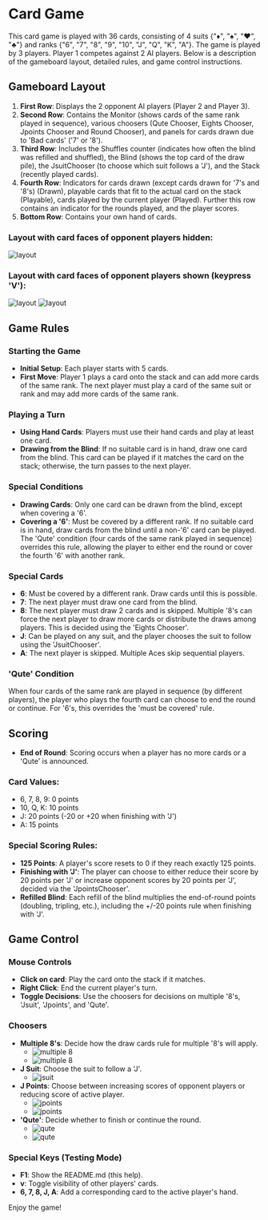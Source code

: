 # Card Game

This card game is played with 36 cards, consisting of 4 suits {"♦", "♠", "♥", "♣"} and ranks {"6", "7", "8", "9", "10", "J", "Q", "K", "A"}. The game is played by 3 players. Player 1 competes against 2 AI players. Below is a description of the gameboard layout, detailed rules, and game control instructions.

## Gameboard Layout

1. **First Row**: Displays the 2 opponent AI players (Player 2 and Player 3).
2. **Second Row**: Contains the Monitor (shows cards of the same rank played in sequence), various choosers (Qute Chooser, Eights Chooser, Jpoints Chooser and Round Chooser), and panels for cards drawn due to 'Bad cards' ('7' or '8').
3. **Third Row**: Includes the Shuffles counter (indicates how often the blind was refilled and shuffled), the Blind (shows the top card of the draw pile), the JsuitChooser (to choose which suit follows a 'J'), and the Stack (recently played cards).
4. **Fourth Row**: Indicators for cards drawn (except cards drawn for '7's and '8's) (Drawn), playable cards that fit to the actual card on the stack (Playable), cards played by the current player (Played). Further this row contains an indicator for the rounds played, and the player scores.
5. **Bottom Row**: Contains your own hand of cards.

### Layout with card faces of opponent players hidden:
![layout](images/table_layout_1.png)

### Layout with card faces of opponent players shown (keypress 'V'):
![layout](images/table_layout_2.png)
![layout](images/table_layout_3.png)

## Game Rules

### Starting the Game
- **Initial Setup**: Each player starts with 5 cards.
- **First Move**: Player 1 plays a card onto the stack and can add more cards of the same rank. The next player must play a card of the same suit or rank and may add more cards of the same rank.

### Playing a Turn
- **Using Hand Cards**: Players must use their hand cards and play at least one card.
- **Drawing from the Blind**: If no suitable card is in hand, draw one card from the blind. This card can be played if it matches the card on the stack; otherwise, the turn passes to the next player.

### Special Conditions
- **Drawing Cards**: Only one card can be drawn from the blind, except when covering a '6'.
- **Covering a '6'**: Must be covered by a different rank. If no suitable card is in hand, draw cards from the blind until a non-'6' card can be played. The 'Qute' condition (four cards of the same rank played in sequence) overrides this rule, allowing the player to either end the round or cover the fourth '6' with another rank.

### Special Cards
- **6**: Must be covered by a different rank. Draw cards until this is possible.
- **7**: The next player must draw one card from the blind.
- **8**: The next player must draw 2 cards and is skipped. Multiple '8's can force the next player to draw more cards or distribute the draws among players. This is decided using the 'Eights Chooser'.
- **J**: Can be played on any suit, and the player chooses the suit to follow using the 'JsuitChooser'.
- **A**: The next player is skipped. Multiple Aces skip sequential players.

### 'Qute' Condition
When four cards of the same rank are played in sequence (by different players), the player who plays the fourth card can choose to end the round or continue. For '6's, this overrides the 'must be covered' rule.

## Scoring
- **End of Round**: Scoring occurs when a player has no more cards or a 'Qute' is announced.

### Card Values:
- 6, 7, 8, 9: 0 points
- 10, Q, K: 10 points
- J: 20 points (-20 or +20 when finishing with 'J')
- A: 15 points

### Special Scoring Rules:
- **125 Points**: A player's score resets to 0 if they reach exactly 125 points.
- **Finishing with 'J'**: The player can choose to either reduce their score by 20 points per 'J' or increase opponent scores by 20 points per 'J', decided via the 'JpointsChooser'.
- **Refilled Blind**: Each refill of the blind multiplies the end-of-round points (doubling, tripling, etc.), including the +/-20 points rule when finishing with 'J'.

## Game Control

### Mouse Controls
- **Click on card**: Play the card onto the stack if it matches.
- **Right Click**: End the current player's turn.
- **Toggle Decisions**: Use the choosers for decisions on multiple '8's, 'Jsuit', 'Jpoints', and 'Qute'.

### Choosers
- **Multiple 8's**: Decide how the draw cards rule for multiple '8's will apply.
  - ![multiple 8](images/chooser_eights_n.png)
  - ![multiple 8](images/chooser_eights_a.png)
- **J Suit**: Choose the suit to follow a 'J'.
  - ![jsuit](images/chooser_jsuit_of_hearts.png)
- **J Points**: Choose between increasing scores of opponent players or reducing score of active player.
  - ![jpoints](images/chooser_jpoints_p.png)
  - ![jpoints](images/chooser_jpoints_m.png)
- **'Qute'**: Decide whether to finish or continue the round.
  - ![qute](images/chooser_qute_y.png)
  - ![qute](images/chooser_qute_n.png)

### Special Keys (Testing Mode)
- **F1**: Show the README.md (this help).
- **v**: Toggle visibility of other players' cards.
- **6, 7, 8, J, A**: Add a corresponding card to the active player's hand.

Enjoy the game!
